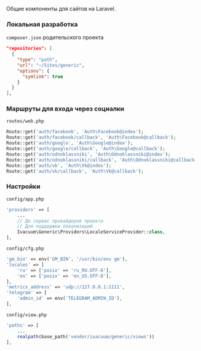 Общие компоненты для сайтов на Laravel.

### Локальная разработка

`composer.json` родительского проекта

```json
"repositories": [
  {
    "type": "path",
    "url": "~/Sites/generic",
    "options": {
      "symlink": true
    }
  }
],
```

### Маршруты для входа через социалки

`routes/web.php`

```php
Route::get('auth/facebook', 'Auth\Facebook@index');
Route::get('auth/facebook/callback', 'Auth\Facebook@callback');
Route::get('auth/google', 'Auth\Google@index');
Route::get('auth/google/callback', 'Auth\Google@callback');
Route::get('auth/odnoklassniki', 'Auth\Odnoklassniki@index');
Route::get('auth/odnoklassniki/callback', 'Auth\Odnoklassniki@callback');
Route::get('auth/vk', 'Auth\Vk@index');
Route::get('auth/vk/callback', 'Auth\Vk@callback');
```

### Настройки

`config/app.php`

```php
'providers' => [
    ...
    // До сервис провайдеров проекта
    // Для поддержки локализаций
    Ivacuum\Generic\Providers\LocaleServiceProvider::class,
],
```

`config/cfg.php`

```php
'gm_bin' => env('GM_BIN', '/usr/bin/env gm'),
'locales' => [
    'ru' => ['posix' => 'ru_RU.UTF-8'],
    'en' => ['posix' => 'en_US.UTF-8'],
],
'metrics_address' => 'udp://127.0.0.1:1111',
'telegram' => [
    'admin_id' => env('TELEGRAM_ADMIN_ID'),
],
```

`config/view.php`

```php
'paths' => [
    ...
    realpath(base_path('vendor/ivacuum/generic/views'))
],
```
